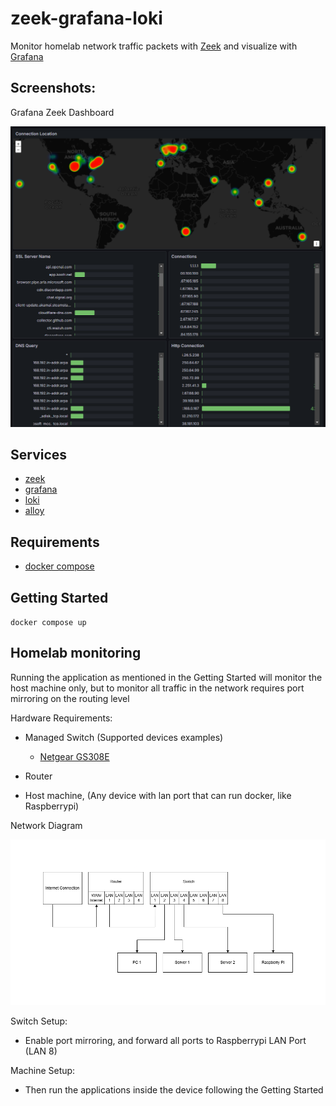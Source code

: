 # zeek-grafana-loki
Monitor homelab network traffic packets with [Zeek](https://github.com/zeek/zeek) and visualize with [Grafana](https://github.com/grafana/grafana)

Screenshots:
--------------

Grafana Zeek Dashboard

![Zeek Dashboard](images/zeek_dashboard.png)


Services
--------------
- [zeek](https://github.com/zeek/zeek)
- [grafana](https://github.com/grafana/grafana)
- [loki](https://github.com/grafana/loki)
- [alloy](https://github.com/grafana/alloy)


Requirements
--------------
- [docker compose](https://docs.docker.com/compose/)

Getting Started
--------------
`docker compose up`

Homelab monitoring
--------------
Running the application as mentioned in the Getting Started will monitor the host machine only, but to monitor all traffic in the network requires port mirroring on the routing level


Hardware Requirements:

- Managed Switch (Supported devices examples)

  - [Netgear GS308E](https://www.netgear.com/business/wired/switches/plus/gs308e/)

- Router
- Host machine, (Any device with lan port that can run docker, like Raspberrypi)

Network Diagram

![Network Diagram](images/network_diagrams.png)

Switch Setup:
- Enable port mirroring, and forward all ports to Raspberrypi LAN Port (LAN 8)

Machine Setup:

- Then run the applications inside the device following the Getting Started
